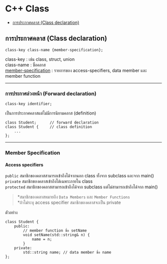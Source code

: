 # C++ Class
* [การประกาศคลาส (Class declaration)](#S-class-structure)
## <a name="S-class-structure"></a>การประกาศคลาส (Class declaration)
```
class-key class-name {member-specification};
```
class-key :   เช่น class, struct, union   
class-name : ชื่อคลาส   
[member-specification](#S-member-specification) : รายการของ access-specifiers, data member และ member function   
***
### การประกาศล่วงหน้า (Forward declaration)
```
class-key identifier;
```
เป็นการประกาศคลาสแต่ไม่มีการนิยามคลาส (definition)
```
class Student;      // forward declaration
class Student {     // class definition
    ...
};
```
***
### <a name="S-member-specification"></a>Member Specification
#### Access specifiers
`public`    สมาชิกของคลาสสามารถเข้าถึงได้จากนอก class ทั้งจาก subclass และจาก main()   
`private`   สมาชิกของคลาสเข้าถึงได้เฉพาะภายใน class   
`protected` สมาชิกของคลาสสามารถเข้าถึงได้จาก subclass แต่ไม่สามารถเข้าถึงได้จาก main()   
>\*สมาชิกของคลาสหมายถึง `Data Members` และ `Member Functions`   
>\*ถ้าไม่ระบุ access specifier สมาชิกของคลาสจะเป็น private

ตัวอย่าง
```
class Student {
    public:
        // member function ชื่อ setName
        void setName(std::string& n) {
            name = n;
        }
    private:
        std::string name; // data member ชื่อ name
};
```
